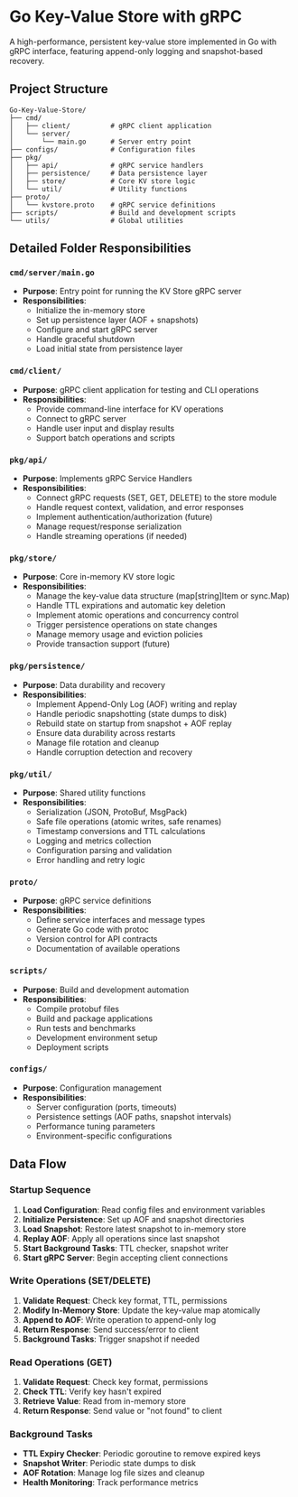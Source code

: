 # Go Key-Value Store with gRPC

A high-performance, persistent key-value store implemented in Go with gRPC interface, featuring append-only logging and snapshot-based recovery.

## Project Structure

```
Go-Key-Value-Store/
├── cmd/
│   ├── client/          # gRPC client application
│   └── server/
│       └── main.go      # Server entry point
├── configs/             # Configuration files
├── pkg/
│   ├── api/             # gRPC service handlers
│   ├── persistence/     # Data persistence layer
│   ├── store/           # Core KV store logic
│   └── util/            # Utility functions
├── proto/
│   └── kvstore.proto    # gRPC service definitions
├── scripts/             # Build and development scripts
└── utils/               # Global utilities
```

## Detailed Folder Responsibilities

### `cmd/server/main.go`
- **Purpose**: Entry point for running the KV Store gRPC server
- **Responsibilities**:
  - Initialize the in-memory store
  - Set up persistence layer (AOF + snapshots)
  - Configure and start gRPC server
  - Handle graceful shutdown
  - Load initial state from persistence layer

### `cmd/client/`
- **Purpose**: gRPC client application for testing and CLI operations
- **Responsibilities**:
  - Provide command-line interface for KV operations
  - Connect to gRPC server
  - Handle user input and display results
  - Support batch operations and scripts

### `pkg/api/`
- **Purpose**: Implements gRPC Service Handlers
- **Responsibilities**:
  - Connect gRPC requests (SET, GET, DELETE) to the store module
  - Handle request context, validation, and error responses
  - Implement authentication/authorization (future)
  - Manage request/response serialization
  - Handle streaming operations (if needed)

### `pkg/store/`
- **Purpose**: Core in-memory KV store logic
- **Responsibilities**:
  - Manage the key-value data structure (map[string]Item or sync.Map)
  - Handle TTL expirations and automatic key deletion
  - Implement atomic operations and concurrency control
  - Trigger persistence operations on state changes
  - Manage memory usage and eviction policies
  - Provide transaction support (future)

### `pkg/persistence/`
- **Purpose**: Data durability and recovery
- **Responsibilities**:
  - Implement Append-Only Log (AOF) writing and replay
  - Handle periodic snapshotting (state dumps to disk)
  - Rebuild state on startup from snapshot + AOF replay
  - Ensure data durability across restarts
  - Manage file rotation and cleanup
  - Handle corruption detection and recovery

### `pkg/util/`
- **Purpose**: Shared utility functions
- **Responsibilities**:
  - Serialization (JSON, ProtoBuf, MsgPack)
  - Safe file operations (atomic writes, safe renames)
  - Timestamp conversions and TTL calculations
  - Logging and metrics collection
  - Configuration parsing and validation
  - Error handling and retry logic

### `proto/`
- **Purpose**: gRPC service definitions
- **Responsibilities**:
  - Define service interfaces and message types
  - Generate Go code with protoc
  - Version control for API contracts
  - Documentation of available operations

### `scripts/`
- **Purpose**: Build and development automation
- **Responsibilities**:
  - Compile protobuf files
  - Build and package applications
  - Run tests and benchmarks
  - Development environment setup
  - Deployment scripts

### `configs/`
- **Purpose**: Configuration management
- **Responsibilities**:
  - Server configuration (ports, timeouts)
  - Persistence settings (AOF paths, snapshot intervals)
  - Performance tuning parameters
  - Environment-specific configurations

## Data Flow

### Startup Sequence
1. **Load Configuration**: Read config files and environment variables
2. **Initialize Persistence**: Set up AOF and snapshot directories
3. **Load Snapshot**: Restore latest snapshot to in-memory store
4. **Replay AOF**: Apply all operations since last snapshot
5. **Start Background Tasks**: TTL checker, snapshot writer
6. **Start gRPC Server**: Begin accepting client connections

### Write Operations (SET/DELETE)
1. **Validate Request**: Check key format, TTL, permissions
2. **Modify In-Memory Store**: Update the key-value map atomically
3. **Append to AOF**: Write operation to append-only log
4. **Return Response**: Send success/error to client
5. **Background Tasks**: Trigger snapshot if needed

### Read Operations (GET)
1. **Validate Request**: Check key format, permissions
2. **Check TTL**: Verify key hasn't expired
3. **Retrieve Value**: Read from in-memory store
4. **Return Response**: Send value or "not found" to client

### Background Tasks
- **TTL Expiry Checker**: Periodic goroutine to remove expired keys
- **Snapshot Writer**: Periodic state dumps to disk
- **AOF Rotation**: Manage log file sizes and cleanup
- **Health Monitoring**: Track performance metrics

